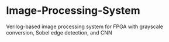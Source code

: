 # Image-Processing-System
Verilog-based image processing system for FPGA with grayscale conversion, Sobel edge detection, and CNN
